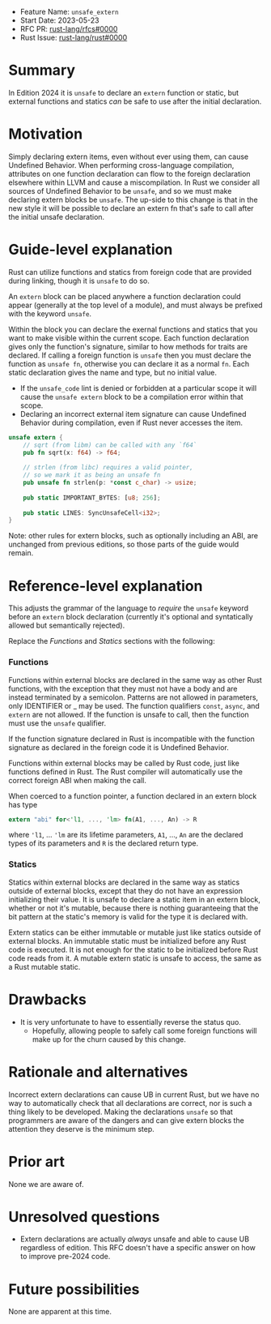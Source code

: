 
- Feature Name: `unsafe_extern`
- Start Date: 2023-05-23
- RFC PR: [rust-lang/rfcs#0000](https://github.com/rust-lang/rfcs/pull/0000)
- Rust Issue: [rust-lang/rust#0000](https://github.com/rust-lang/rust/issues/0000)

# Summary
[summary]: #summary

In Edition 2024 it is `unsafe` to declare an `extern` function or static, but external functions and statics *can* be safe to use after the initial declaration.

# Motivation
[motivation]: #motivation

Simply declaring extern items, even without ever using them, can cause Undefined Behavior.
When performing cross-language compilation, attributes on one function declaration can flow to the foreign declaration elsewhere within LLVM and cause a miscompilation.
In Rust we consider all sources of Undefined Behavior to be `unsafe`, and so we must make declaring extern blocks be `unsafe`.
The up-side to this change is that in the new style it will be possible to declare an extern fn that's safe to call after the initial unsafe declaration.

# Guide-level explanation
[guide-level-explanation]: #guide-level-explanation

Rust can utilize functions and statics from foreign code that are provided during linking, though it is `unsafe` to do so.

An `extern` block can be placed anywhere a function declaration could appear (generally at the top level of a module), and must always be prefixed with the keyword `unsafe`.

Within the block you can declare the exernal functions and statics that you want to make visible within the current scope.
Each function declaration gives only the function's signature, similar to how methods for traits are declared.
If calling a foreign function is `unsafe` then you must declare the function as `unsafe fn`, otherwise you can declare it as a normal `fn`.
Each static declaration gives the name and type, but no initial value.

* If the `unsafe_code` lint is denied or forbidden at a particular scope it will cause the `unsafe extern` block to be a compilation error within that scope.
* Declaring an incorrect external item signature can cause Undefined Behavior during compilation, even if Rust never accesses the item.

```rust
unsafe extern {
    // sqrt (from libm) can be called with any `f64`
    pub fn sqrt(x: f64) -> f64;
    
    // strlen (from libc) requires a valid pointer,
    // so we mark it as being an unsafe fn
    pub unsafe fn strlen(p: *const c_char) -> usize;
    
    pub static IMPORTANT_BYTES: [u8; 256];
    
    pub static LINES: SyncUnsafeCell<i32>;
}
```

Note: other rules for extern blocks, such as optionally including an ABI, are unchanged from previous editions, so those parts of the guide would remain.

# Reference-level explanation
[reference-level-explanation]: #reference-level-explanation

This adjusts the grammar of the language to *require* the `unsafe` keyword before an `extern` block declaration (currently it's optional and syntatically allowed but semantically rejected).

Replace the *Functions* and *Statics* sections with the following:

### Functions
Functions within external blocks are declared in the same way as other Rust functions, with the exception that they must not have a body and are instead terminated by a semicolon. Patterns are not allowed in parameters, only IDENTIFIER or _ may be used. The function qualifiers `const`, `async`, and `extern` are not allowed. If the function is unsafe to call, then the function must use the `unsafe` qualifier.

If the function signature declared in Rust is incompatible with the function signature as declared in the foreign code it is Undefined Behavior.

Functions within external blocks may be called by Rust code, just like functions defined in Rust. The Rust compiler will automatically use the correct foreign ABI when making the call.

When coerced to a function pointer, a function declared in an extern block has type
```rust
extern "abi" for<'l1, ..., 'lm> fn(A1, ..., An) -> R
```
where `'l1`, ... `'lm` are its lifetime parameters, `A1`, ..., `An` are the declared types of its parameters and `R` is the declared return type.

### Statics
Statics within external blocks are declared in the same way as statics outside of external blocks, except that they do not have an expression initializing their value. It is unsafe to declare a static item in an extern block, whether or not it's mutable, because there is nothing guaranteeing that the bit pattern at the static's memory is valid for the type it is declared with.

Extern statics can be either immutable or mutable just like statics outside of external blocks. An immutable static must be initialized before any Rust code is executed. It is not enough for the static to be initialized before Rust code reads from it. A mutable extern static is unsafe to access, the same as a Rust mutable static.

# Drawbacks
[drawbacks]: #drawbacks

* It is very unfortunate to have to essentially reverse the status quo.
  * Hopefully, allowing people to safely call some foreign functions will make up for the churn caused by this change.

# Rationale and alternatives
[rationale-and-alternatives]: #rationale-and-alternatives

Incorrect extern declarations can cause UB in current Rust, but we have no way to automatically check that all declarations are correct, nor is such a thing likely to be developed. Making the declarations `unsafe` so that programmers are aware of the dangers and can give extern blocks the attention they deserve is the minimum step.

# Prior art
[prior-art]: #prior-art

None we are aware of.

# Unresolved questions
[unresolved-questions]: #unresolved-questions

* Extern declarations are actually *always* unsafe and able to cause UB regardless of edition. This RFC doesn't have a specific answer on how to improve pre-2024 code.

# Future possibilities
[future-possibilities]: #future-possibilities

None are apparent at this time.
